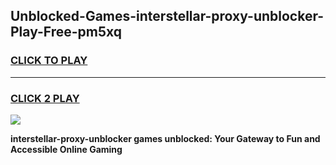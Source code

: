 
## Unblocked-Games-interstellar-proxy-unblocker-Play-Free-pm5xq
<h3>
<a href="https://premium76.site?title=interstellar-proxy-unblocker&ref=12A">CLICK TO PLAY</a></h3>
<hr>

<h3>
<a href="https://premium76.site?title=interstellar-proxy-unblocker&ref=12A">CLICK 2 PLAY</a>
  
</h3>

<a href="https://premium76.site?title=interstellar-proxy-unblocker&ref=12A"><img src="https://clearcache.store/games.png"></a>


**interstellar-proxy-unblocker games unblocked: Your Gateway to Fun and Accessible Online Gaming**
